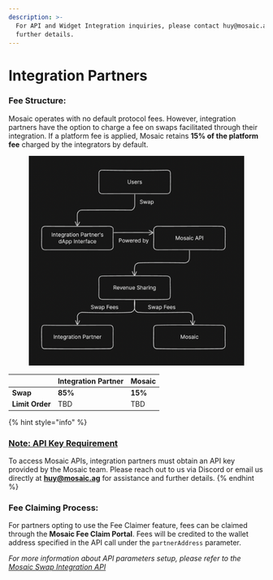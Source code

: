 ```yaml
---
description: >-
  For API and Widget Integration inquiries, please contact huy@mosaic.ag for
  further details.
---
```


# Integration Partners

### **Fee Structure:**

Mosaic operates with no default protocol fees. However, integration partners have the option to charge a fee on swaps facilitated through their integration. If a platform fee is applied, Mosaic retains **15% of the platform fee** charged by the integrators by default.

<div data-full-width="false"><figure><img src="../.gitbook/assets/image (3).png" alt="" width="563"><figcaption></figcaption></figure></div>

|                 | Integration Partner | Mosaic  |
| --------------- | ------------------- | ------- |
| **Swap**        | **85%**             | **15%** |
| **Limit Order** | TBD                 | TBD     |

{% hint style="info" %}
### [**Note: API Key Requirement**](editor.md)

To access Mosaic APIs, integration partners must obtain an API key provided by the Mosaic team. Please reach out to us via Discord or email us directly at **huy@mosaic.ag** for assistance and further details.
{% endhint %}

### **Fee Claiming Process:**

For partners opting to use the Fee Claimer feature, fees can be claimed through the **Mosaic Fee Claim Portal**. Fees will be credited to the wallet address specified in the API call under the `partnerAddress` parameter.

_For more information about API parameters setup, please refer to the_ [_Mosaic Swap Integration API_](editor.md)
